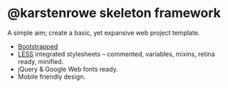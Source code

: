 # @karstenrowe skeleton framework

A simple aim; create a basic, yet expansive web project template.

* [Bootstrapped](http://getbootstrap.com/)
* [LESS](http://lesscss.org/) integrated stylesheets – commented, variables, mixins, retina ready, minified.
* jQuery & Google Web fonts ready.
* Mobile friendly design.
